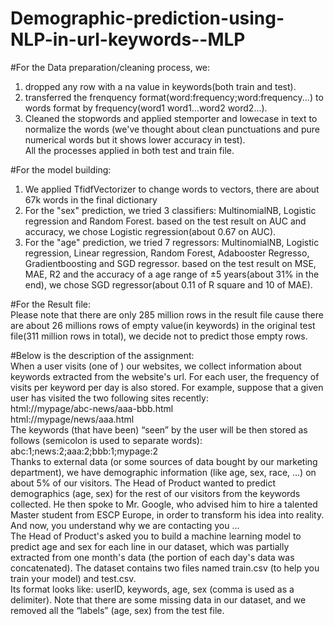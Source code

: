 # Demographic-prediction-using-NLP-in-url-keywords--MLP
#For the Data preparation/cleaning process, we:  
1. dropped any row with a na value in keywords(both train and test).   
2. transferred the frenquency format(word:frequency;word:frequency...) to words format by frequency(word1 word1...word2 word2...).  
3. Cleaned the stopwords and applied stemporter and lowecase in text to normalize the words (we've thought about clean punctuations and pure numerical words but it shows lower accuracy in test).  
All the processes applied in both test and train file.
  
#For the model building:  
1. We applied TfidfVectorizer to change words to vectors, there are about 67k words in the final dictionary
2. For the "sex" prediction, we tried 3 classifiers: MultinomialNB, Logistic regression and Random Forest. based on the test result on AUC and accuracy, we chose Logistic regression(about 0.67 on AUC).  
3. For the "age" prediction, we tried 7 regressors: MultinomialNB, Logistic regression, Linear regression, Random Forest, Adabooster Regresso, Gradientboosting and SGD regressor. based on the test result on MSE, MAE, R2 and the accuracy of a age range of ±5 years(about 31% in the end), we chose SGD regressor(about 0.11 of R square and 10 of MAE).  

#For the Result file:  
  Please note that there are only 285 million rows in the result file cause there are about 26 millions rows of empty value(in keywords) in the original test file(311 million rows in total), we decide not to predict those empty rows.
  
#Below is the description of the assignment:  
When a user visits (one of ) our websites, we collect information about keywords extracted from the website's url. For each user, the frequency of visits per keyword per day is also stored. For example, suppose that a given user has visited the two following sites recently:  
html://mypage/abc-news/aaa-bbb.html   
html://mypage/news/aaa.html   
The keywords (that have been) “seen” by the user will be then stored as follows (semicolon is used to separate words):   abc:1;news:2;aaa:2;bbb:1;mypage:2   
Thanks to external data (or some sources of data bought by our marketing department), we have demographic information (like age, sex, race, ...) on about 5% of our visitors. The Head of Product wanted to predict demographics (age, sex) for the rest of our visitors from the keywords collected. He then spoke to Mr. Google, who advised him to hire a talented Master student from ESCP Europe, in order to transform his idea into reality. And now, you understand why we are contacting you ...   
The Head of Product's asked you to build a machine learning model to predict age and sex for each line in our dataset, which was partially extracted from one month's data (the portion of each day's data was concatenated). The dataset contains two files named train.csv (to help you train your model) and test.csv.   
Its format looks like: userID, keywords, age, sex (comma is used as a delimiter). Note that there are some missing data in our dataset, and we removed all the “labels” (age, sex) from the test file.  
